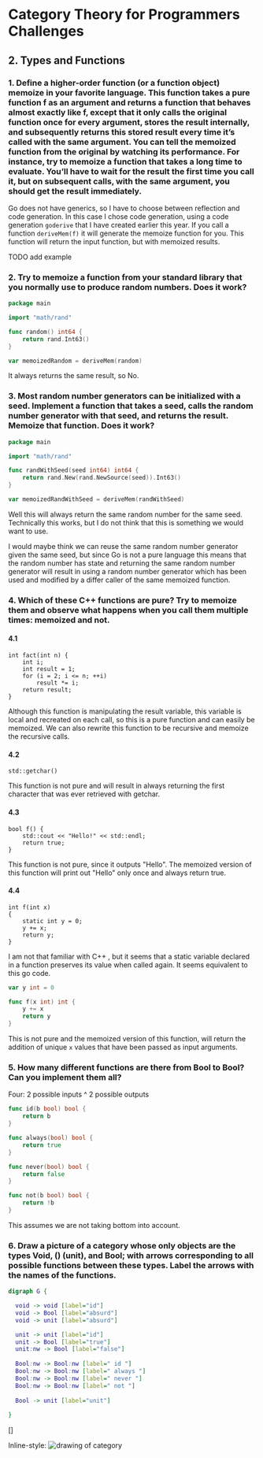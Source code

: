 # Category Theory for Programmers Challenges

## 2. Types and Functions

### 1. Define a higher-order function (or a function object) memoize in your favorite language. This function takes a pure function f as an argument and returns a function that behaves almost exactly like f, except that it only calls the original function once for every argument, stores the result internally, and subsequently returns this stored result every time it’s called with the same argument. You can tell the memoized function from the original by watching its performance. For instance, try to memoize a function that takes a long time to evaluate. You’ll have to wait for the result the first time you call it, but on subsequent calls, with the same argument, you should get the result immediately.

Go does not have generics, so I have to choose between reflection and code generation.
In this case I chose code generation, using a code generation `goderive` that I have created earlier this year.
If you call a function `deriveMem(f)` it will generate the memoize function for you.
This function will return the input function, but with memoized results.

TODO add example

### 2. Try to memoize a function from your standard library that you normally use to produce random numbers. Does it work?

```go
package main

import "math/rand"

func random() int64 {
    return rand.Int63()
}

var memoizedRandom = deriveMem(random)
```

It always returns the same result, so No.

### 3. Most random number generators can be initialized with a seed. Implement a function that takes a seed, calls the random number generator with that seed, and returns the result. Memoize that function. Does it work?

```go
package main

import "math/rand"

func randWithSeed(seed int64) int64 {
    return rand.New(rand.NewSource(seed)).Int63()
}

var memoizedRandWithSeed = deriveMem(randWithSeed)
```

Well this will always return the same random number for the same seed.
Technically this works, but I do not think that this is something we would want to use.

I would maybe think we can reuse the same random number generator given the same seed, 
but since Go is not a pure language this means that the random number has state 
and returning the same random number generator will result in using a random number generator
which has been used and modified by a differ caller of the same memoized function.

### 4. Which of these C++ functions are pure? Try to memoize them and observe what happens when you call them multiple times: memoized and not.

#### 4.1
```
int fact(int n) {
    int i;
    int result = 1;
    for (i = 2; i <= n; ++i)
        result *= i;
    return result;
}
```

Although this function is manipulating the result variable, this variable is local and recreated on each call,
so this is a pure function and can easily be memoized.
We can also rewrite this function to be recursive and memoize the recursive calls.

#### 4.2 

```
std::getchar()
```

This function is not pure and will result in always returning the first character that was ever retrieved with getchar.

#### 4.3 

```
bool f() { 
    std::cout << "Hello!" << std::endl;
    return true; 
}
```

This function is not pure, since it outputs "Hello".
The memoized version of this function will print out "Hello" only once and always return true.

#### 4.4

```
int f(int x)
{
    static int y = 0;
    y += x;
    return y;
}
```

I am not that familiar with C++ ,
but it seems that a static variable declared in a function preserves its value when called again.
It seems equivalent to this go code.

```go
var y int = 0

func f(x int) int {
    y += x
    return y
}
```

This is not pure and the memoized version of this function, 
will return the addition of unique `x` values that have been passed as input arguments.

### 5. How many different functions are there from Bool to Bool? Can you implement them all?

Four: 2 possible inputs ^ 2 possible outputs

```go
func id(b bool) bool {
    return b
}
```

```go
func always(bool) bool {
    return true
}
```

```go
func never(bool) bool {
    return false
}
```

```go
func not(b bool) bool {
    return !b
}
```

This assumes we are not taking bottom into account.

### 6. Draw a picture of a category whose only objects are the types Void, () (unit), and Bool; with arrows corresponding to all possible functions between these types. Label the arrows with the names of the functions.

```dot
digraph G {

  void -> void [label="id"]
  void -> Bool [label="absurd"]
  void -> unit [label="absurd"]

  unit -> unit [label="id"]
  unit -> Bool [label="true"]
  unit:nw -> Bool [label="false"]
  
  Bool:nw -> Bool:nw [label=" id "]
  Bool:nw -> Bool:nw [label=" always "]
  Bool:nw -> Bool:nw [label=" never "]
  Bool:nw -> Bool:nw [label=" not "]
  
  Bool -> unit [label="unit"]
  
}
```

[]

Inline-style: 
![drawing of category](https://rawgit.com/awalterschulze/category-theory-for-programmers-challenges/master/102-6.png "Category for Void, Unit and Bool")
